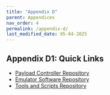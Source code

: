 ```yaml
---
title: "Appendix D"
parent: Appendices
nav_order: 4
permalink: /appendix-d/
last_modified_date: 05-04-2025
---
```


## Appendix D1: Quick Links

- [Payload Controller Repository](https://github.com/SpawnageLoong/radmon-controller)
- [Emulator Software Repository](https://github.com/SpawnageLoong/radmon-client-c)
- [Tools and Scripts Repository](https://github.com/SpawnageLoong/radmon-tools)

